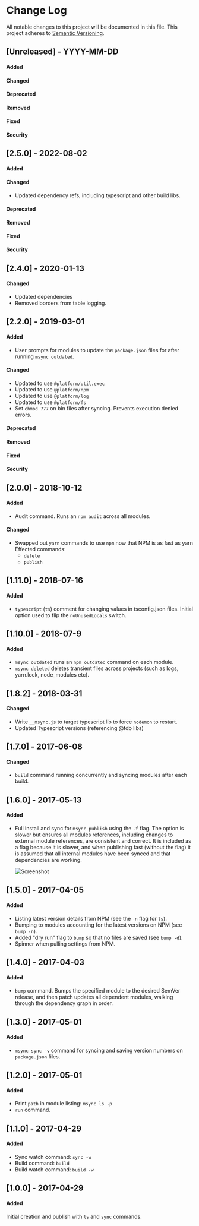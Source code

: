 # Change Log

All notable changes to this project will be documented in this file.
This project adheres to [Semantic Versioning](http://semver.org/).


## [Unreleased] - YYYY-MM-DD
#### Added
#### Changed
#### Deprecated
#### Removed
#### Fixed
#### Security


## [2.5.0] - 2022-08-02
#### Added
#### Changed
- Updated dependency refs, including typescript and other build libs.
#### Deprecated
#### Removed
#### Fixed
#### Security



## [2.4.0] - 2020-01-13
#### Changed
- Updated dependencies
- Removed borders from table logging.



## [2.2.0] - 2019-03-01
#### Added
- User prompts for modules to update the `package.json` files for after running `msync outdated`.
#### Changed
- Updated to use `@platform/util.exec`
- Updated to use `@platform/npm`
- Updated to use `@platform/log`
- Updated to use `@platform/fs`
- Set `chmod 777` on bin files after syncing. Prevents execution denied errors.
#### Deprecated
#### Removed
#### Fixed
#### Security



## [2.0.0] - 2018-10-12
#### Added
- Audit command. Runs an `npm audit` across all modules.

#### Changed
- Swapped out `yarn` commands to use `npm` now that NPM is as fast as yarn
  Effected commands:
  - `delete`
  - `publish`

## [1.11.0] - 2018-07-16
#### Added
- `typescript` (`ts`) comment for changing values in tsconfig.json files.
  Initial option used to flip the `noUnusedLocals` switch.

## [1.10.0] - 2018-07-9
#### Added
- `msync outdated` runs an `npm outdated` command on each module.
- `msync deleted` deletes transient files across projects (such as logs, yarn.lock, node_modules etc).

## [1.8.2] - 2018-03-31
#### Changed
- Write `__msync.js` to target typescript lib to force `nodemon` to restart.
- Updated Typescript versions (referencing @tdb libs)

## [1.7.0] - 2017-06-08
#### Changed
- `build` command running concurrently and syncing modules after each build.

## [1.6.0] - 2017-05-13
#### Added
- Full install and sync for `msync publish` using the `-f` flag.
  The option is slower but ensures all modules references, including changes to external module references, are consistent and correct. It is included as a flag because it is slower, and when publishing fast (without the flag) it is assumed that all internal modules have been synced and that dependencies are working.

  ![Screenshot](https://cloud.githubusercontent.com/assets/185555/26020254/6c5e8eba-37d0-11e7-940a-c55a50d70314.png)

## [1.5.0] - 2017-04-05
#### Added
- Listing latest version details from NPM (see the `-n` flag for `ls`).
- Bumping to modules accounting for the latest versions on NPM (see `bump -n`).
- Added "dry run" flag to `bump` so that no files are saved (see `bump -d`).
- Spinner when pulling settings from NPM.

## [1.4.0] - 2017-04-03
#### Added
- `bump` command. Bumps the specified module to the desired SemVer release, and then patch updates all dependent modules, walking through the dependency graph in order.

## [1.3.0] - 2017-05-01
#### Added
- `msync sync -v` command for syncing and saving version numbers on `package.json` files.

## [1.2.0] - 2017-05-01
#### Added
- Print `path` in module listing: `msync ls -p`
- `run` command.

## [1.1.0] - 2017-04-29
#### Added
- Sync watch command: `sync -w`
- Build command: `build`
- Build watch command: `build -w`

## [1.0.0] - 2017-04-29
#### Added

Initial creation and publish with `ls` and `sync` commands.
